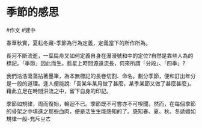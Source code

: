 # 季節的感思
#作文 #建中

春華秋實，夏耘冬藏-季節為行為定義，定義當下的所作所為。

長河不斷流逝，一葉扁舟又如何定義自身在漫漫號和中的定位?自然是靠些人為的標記。「季節」因此而生。藍星上時間源遠流長，何來所謂「分段」、「四季」?

我們浩浩蕩蕩拈著墨筆，為本無標記的長卷切割、命名。劃分季節，便和訂出年分是一般的道理。逢人便能說:「吾某年某月做了甚麼，某季某節又做了甚麼甚麼」。藉此立足在時間洪流之中，留下自身的印記。

季節如規律，周而復始，輪迴不已。季節既不可嘗亦不可嗅聞，然而，在每個季節的骨架之中填進之那些血肉，便是活生生能感知的了。感知春、夏、秋、冬遞嬗如規律一般-充斥ㄓㄜ